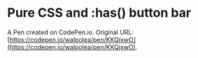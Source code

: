 # Pure CSS and :has() button bar

A Pen created on CodePen.io. Original URL: [https://codepen.io/walpolea/pen/KKQjxwO](https://codepen.io/walpolea/pen/KKQjxwO).

